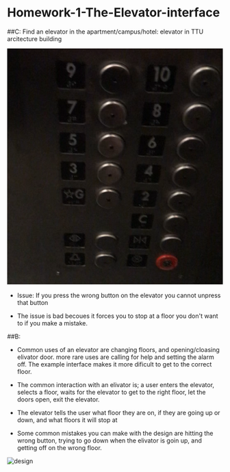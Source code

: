 # Homework-1-The-Elevator-interface

##C:
Find an elevator in the apartment/campus/hotel: elevator in TTU arcitecture building 

![Screenshot](elv.png)

- Issue: If you press the wrong button on the elevator you cannot unpress that button

- The issue is bad becoues it forces you to stop at a floor you don't want to if you make a mistake.

##B:

- Common uses of an elevator are changing floors, and opening/cloasing elivator door. more rare uses are calling for help and setting the alarm off.
The example interface makes it more dificult to get to the correct floor.

- The common interaction with an elivator is; a user enters the elevator, selects a floor, waits for the elevator to get to the right
floor, let the doors open, exit the elevator.

- The elevator tells the user what floor they are on, if they are going up or down, and what floors it will stop at

- Some common mistakes you can make with the design are hitting the wrong button, trying to go down when the elivator is goin up, and getting off on 
the wrong floor.

![design](design.png)



